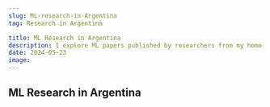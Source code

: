 ```yaml
---
slug: ML-research-in-Argentina
tag: Research in Argentina

title: ML Research in Argentina
description: I explore ML papers published by researchers from my home country.
date: 2024-05-23
image:
---
```


## ML Research in Argentina
